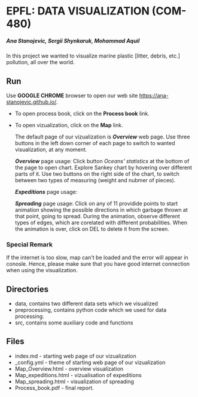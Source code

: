 # EPFL: DATA VISUALIZATION (COM-480) 
##### Ana Stanojevic, Sergii Shynkaruk, Mohammad Aquil

In this project we wanted to visualize marine plastic [litter, debris, etc.] pollution, all over the world.

## Run
Use **GOOGLE CHROME** browser to open our web site https://ana-stanojevic.github.io/. 
  - To open process book, click on the **Process book** link.
  - To open vizualization, click on the **Map** link.
  
      The default page of our vizualization is **_Overview_** web page. Use three buttons in the left down corner of each page to switch to wanted visualization, at any moment.
      
      **_Overview_** page usage: 
        Click button *Oceans' statistics* at the bottom of the page to open chart. Explore Sankey chart by hovering over               different parts of it. Use two buttons on the right side of the chart, to switch between two types of measuring              (weight and nubmer of pieces).
        
      **_Expeditions_** page usage:
        
      **_Spreading_** page usage:
        Click on any of 11 providide points to start animation showing the possible directions in which garbage thrown at that         point, going to spread. During the animation, observe different types of edges, which are corelated with different             probabilities. When the animation is over, click on DEL to delete it from the screen.
### Special Remark
If the internet is too slow, map can't be loaded and the error will appear in conosle. Hence, please make sure that you have good internet connection when using the visualization.

## Directories
- data, contains two different data sets which we visualized
- preprocessing, contains python code which we used for data processing.
- src, contains some auxiliary code and functions

## Files
- index.md - starting web page of our vizualization
- _config.yml - theme of starting web page of our vizualization
- Map_Overview.html - overview visualization
- Map_expeditions.html - vizualisation of expeditions
- Map_spreading.html - visualization of spreading
- Process_book.pdf - final report.
